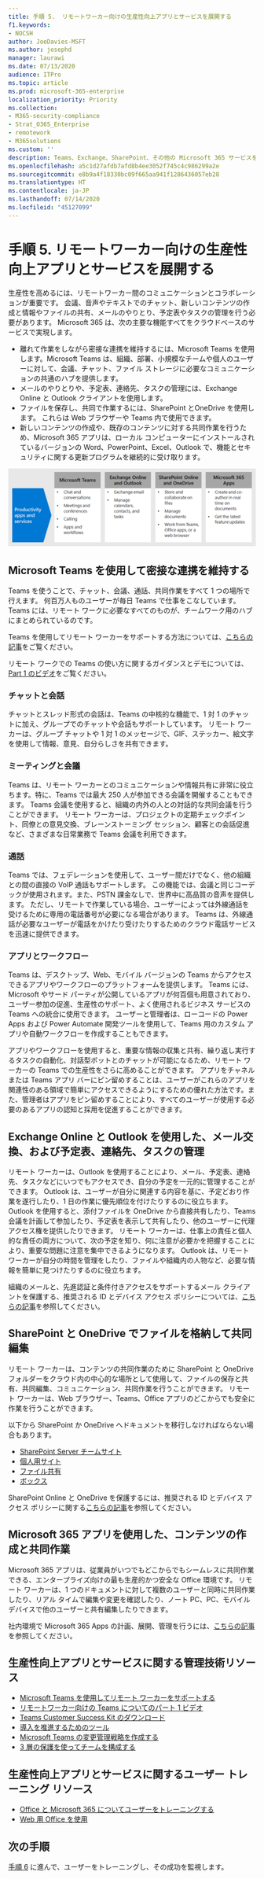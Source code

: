 ```yaml
---
title: 手順 5.  リモートワーカー向けの生産性向上アプリとサービスを展開する
f1.keywords:
- NOCSH
author: JoeDavies-MSFT
ms.author: josephd
manager: laurawi
ms.date: 07/13/2020
audience: ITPro
ms.topic: article
ms.prod: microsoft-365-enterprise
localization_priority: Priority
ms.collection:
- M365-security-compliance
- Strat_O365_Enterprise
- remotework
- M365solutions
ms.custom: ''
description: Teams、Exchange、SharePoint、その他の Microsoft 365 サービスを利用することで、ユーザーの生産性を向上できます。
ms.openlocfilehash: a5c1d27afdb7afd8b4ee3052f745c4c986299a2e
ms.sourcegitcommit: e8b9a4f18330bc09f665aa941f1286436057eb28
ms.translationtype: HT
ms.contentlocale: ja-JP
ms.lasthandoff: 07/14/2020
ms.locfileid: "45127099"
---
```

# <a name="step-5-deploy-remote-worker-productivity-apps-and-services"></a>手順 5.  リモートワーカー向けの生産性向上アプリとサービスを展開する

生産性を高めるには、リモートワーカー間のコミュニケーションとコラボレーションが重要です。 会議、音声やテキストでのチャット、新しいコンテンツの作成と情報やファイルの共有、メールのやりとり、予定表やタスクの管理を行う必要があります。 Microsoft 365 は、次の主要な機能すべてをクラウドベースのサービスで実現します。

- 離れて作業をしながら密接な連携を維持するには、Microsoft Teams を使用します。Microsoft Teams は、組織、部署、小規模なチームや個人のユーザーに対して、会議、チャット、ファイル ストレージに必要なコミュニケーションの共通のハブを提供します。 
- メールのやりとりや、予定表、連絡先、タスクの管理には、Exchange Online と Outlook クライアントを使用します。
- ファイルを保存し、共同で作業するには、SharePoint とOneDrive を使用します。 これらは Web ブラウザーや Teams 内で使用できます。
- 新しいコンテンツの作成や、既存のコンテンツに対する共同作業を行うため、Microsoft 365 アプリは、ローカル コンピューターにインストールされているバージョンの Word、PowerPoint、Excel、Outlook で、機能とセキュリティに関する更新プログラムを継続的に受け取ります。

![Teams、Outlook、SharePoint、OneDrive、Microsoft 365 アプリを使用して生産性を維持する](../media/empower-people-to-work-remotely/remote-workers-productivity-grid.png)

## <a name="keep-people-connected-with-microsoft-teams"></a>Microsoft Teams を使用して密接な連携を維持する

Teams を使うことで、チャット、会議、通話、共同作業をすべて 1 つの場所で行えます。 何百万人ものユーザーが毎日 Teams で仕事をこなしています。Teams には、リモート ワークに必要なすべてのものが、チームワーク用のハブにまとめられているのです。 

Teams を使用してリモート ワーカーをサポートする方法については、[こちらの記事](https://docs.microsoft.com/microsoftteams/support-remote-work-with-teams)をご覧ください。 

リモート ワークでの Teams の使い方に関するガイダンスとデモについては、[Part 1 のビデオ](https://resources.techcommunity.microsoft.com/enabling-remote-work/#productivity)をご覧ください。

### <a name="chat-and-conversations"></a>チャットと会話

チャットとスレッド形式の会話は、Teams の中核的な機能で、1 対 1 のチャットに加え、グループでのチャットや会話もサポートしています。 リモート ワーカーは、グループ チャットや 1 対 1 のメッセージで、GIF、ステッカー、絵文字を使用して情報、意見、自分らしさを共有できます。

### <a name="meetings-and-conferencing"></a>ミーティングと会議 

Teams は、リモート ワーカーとのコミュニケーションや情報共有に非常に役立ちます。特に、Teams では最大 250 人が参加できる会議を開催することもできます。 Teams 会議を使用すると、組織の内外の人との対話的な共同会議を行うことができます。 リモート ワーカーは、プロジェクトの定期チェックポイント、同僚との意見交換、ブレーンストーミング セッション、顧客との会話促進など、さまざまな日常業務で Teams 会議を利用できます。 

### <a name="calling"></a>通話

Teams では、フェデレーションを使用して、ユーザー間だけでなく、他の組織との間の直接の VoIP 通話もサポートします。 この機能では、会議と同じコーデックが使用されます。また、PSTN 課金なしで、世界中に高品質の音声を提供します。 ただし、リモートで作業している場合、ユーザーによっては外線通話を受けるために専用の電話番号が必要になる場合があります。 Teams は、外線通話が必要なユーザーが電話をかけたり受けたりするためのクラウド電話サービスを迅速に提供できます。

### <a name="apps-and-workflows"></a>アプリとワークフロー

Teams は、デスクトップ、Web、モバイル バージョンの Teams からアクセスできるアプリやワークフローのプラットフォームを提供します。 Teams には、Microsoft やサード パーティが公開しているアプリが何百個も用意されており、ユーザー参加の促進、生産性のサポート、よく使用されるビジネス サービスの Teams への統合に使用できます。 ユーザーと管理者は、ローコードの Power Apps および Power Automate 開発ツールを使用して、Teams 用のカスタム アプリや自動ワークフローを作成することもできます。

アプリやワークフローを使用すると、重要な情報の収集と共有、繰り返し実行するタスクの自動化、対話型ボットとのチャットが可能になるため、リモート ワーカーの Teams での生産性をさらに高めることができます。 アプリをチャネルまたは Teams アプリ バーにピン留めすることは、ユーザーがこれらのアプリを関連性のある領域で簡単にアクセスできるようにするための優れた方法です。また、管理者はアプリをピン留めすることにより、すべてのユーザーが使用する必要のあるアプリの認知と採用を促進することができます。

## <a name="exchange-email-and-manage-calendars-contacts-and-tasks-with-exchange-online-and-outlook"></a>Exchange Online と Outlook を使用した、メール交換、および予定表、連絡先、タスクの管理

リモート ワーカーは、Outlook を使用することにより、メール、予定表、連絡先、タスクなどにいつでもアクセスでき、自分の予定を一元的に管理することができます。 Outlook は、ユーザーが自分に関連する内容を基に、予定どおり作業を遂行したり、1 日の作業に優先順位を付けたりするのに役立ちます。 Outlook を使用すると、添付ファイルを OneDrive から直接共有したり、Teams 会議を計画して参加したり、予定表を表示して共有したり、他のユーザーに代理アクセス権を提供したりできます。 リモート ワーカーは、仕事上の責任と個人的な責任の両方について、次の予定を知り、何に注意が必要かを把握することにより、重要な問題に注意を集中できるようになります。 Outlook は、リモート ワーカーが自分の時間を管理をしたり、ファイルや組織内の人物など、必要な情報を簡単に見つけたりするのに役立ちます。 

組織のメールと、先進認証と条件付きアクセスをサポートするメール クライアントを保護する、推奨される ID とデバイス アクセス ポリシーについては、[こちらの記事](../enterprise/secure-email-recommended-policies.md)を参照してください。

## <a name="store-and-collaborate-on-files-with-sharepoint-and-onedrive"></a>SharePoint と OneDrive でファイルを格納して共同編集

リモート ワーカーは、コンテンツの共同作業のために SharePoint と OneDrive フォルダーをクラウド内の中心的な場所として使用して、ファイルの保存と共有、共同編集、コミュニケーション、共同作業を行うことができます。 リモート ワーカーは、Web ブラウザー、Teams、Office アプリのどこからでも安全に作業を行うことができます。

以下から SharePoint か OneDrive へドキュメントを移行しなければならない場合もあります。

- [SharePoint Server チームサイト](https://docs.microsoft.com/sharepointmigration/sp-teams-sites-migration-guide)
- [個人用サイト](https://docs.microsoft.com/sharepointmigration/mysites-to-onedrive-migration-guide)
- [ファイル共有](https://docs.microsoft.com/sharepointmigration/fileshare-to-odsp-migration-guide)
- [ボックス](https://docs.microsoft.com/sharepointmigration/box-to-onedrive-and-sharepoint-migration-guide)

SharePoint Online と OneDrive を保護するには、推奨される ID とデバイス アクセス ポリシーに関する[こちらの記事](../enterprise/sharepoint-file-access-policies.md)を参照してください。

## <a name="create-and-collaborate-on-content-with-microsoft-365-apps"></a>Microsoft 365 アプリを使用した、コンテンツの作成と共同作業

Microsoft 365 アプリは、従業員がいつでもどこからでもシームレスに共同作業できる、エンタープライズ向けの最も生産的かつ安全な Office 環境です。 リモート ワーカーは、1 つのドキュメントに対して複数のユーザーと同時に共同作業したり、リアル タイムで編集や変更を確認したり、ノート PC、PC、モバイル デバイスで他のユーザーと共有編集したりできます。

社内環境で Microsoft 365 Apps の計画、展開、管理を行うには、[こちらの記事](https://docs.microsoft.com/deployoffice/deployment-guide-microsoft-365-apps)を参照してください。

## <a name="admin-technical-resources-for-productivity-apps-and-services"></a>生産性向上アプリとサービスに関する管理技術リソース

- [Microsoft Teams を使用してリモート ワーカーをサポートする](https://docs.microsoft.com/microsoftteams/support-remote-work-with-teams)
- [リモートワーカー向けの Teams についてのパート 1 ビデオ](https://resources.techcommunity.microsoft.com/enabling-remote-work/#productivity)
- [Teams Customer Success Kit のダウンロード](https://www.microsoft.com/download/details.aspx?id=54244)
- [導入を推進するためのツール](https://docs.microsoft.com/microsoftteams/adopt-tools-and-downloads) 
- [Microsoft Teams の変更管理戦略を作成する](https://docs.microsoft.com/MicrosoftTeams/change-management-strategy)
- [3 層の保護を使ってチームを構成する](configure-teams-three-tiers-protection.md)

## <a name="user-training-resources-for-productivity-apps-and-services"></a>生産性向上アプリとサービスに関するユーザー トレーニング リソース

- [Office と Microsoft 365 についてユーザーをトレーニングする](https://support.microsoft.com/office/train-your-users-on-office-and-microsoft-365-7cba3c97-7f19-46ed-a1c6-763971a26c27)
- [Web 用 Office を使用](https://support.microsoft.com/office/get-started-with-office-for-the-web-in-microsoft-365-5622c7c9-721d-4b3d-8cb9-a7276c2470e5)

## <a name="next-step"></a>次の手順

[手順 6](empower-people-to-work-remotely-train-monitor-usage.md) に進んで、ユーザーをトレーニングし、その成功を監視します。
